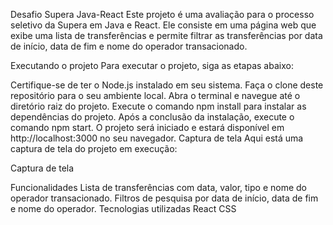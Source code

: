 Desafio Supera Java-React
Este projeto é uma avaliação para o processo seletivo da Supera em Java e React. Ele consiste em uma página web que exibe uma lista de transferências e permite filtrar as transferências por data de início, data de fim e nome do operador transacionado.

Executando o projeto
Para executar o projeto, siga as etapas abaixo:

Certifique-se de ter o Node.js instalado em seu sistema.
Faça o clone deste repositório para o seu ambiente local.
Abra o terminal e navegue até o diretório raiz do projeto.
Execute o comando npm install para instalar as dependências do projeto.
Após a conclusão da instalação, execute o comando npm start.
O projeto será iniciado e estará disponível em http://localhost:3000 no seu navegador.
Captura de tela
Aqui está uma captura de tela do projeto em execução:

Captura de tela

Funcionalidades
Lista de transferências com data, valor, tipo e nome do operador transacionado.
Filtros de pesquisa por data de início, data de fim e nome do operador.
Tecnologias utilizadas
React
CSS